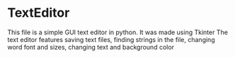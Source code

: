 # TextEditor
This file is a simple GUI text editor in python. It was made using Tkinter
The text editor features saving text files,
finding strings in the file,
changing word font and sizes,
changing text and background color

